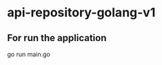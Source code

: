 # api-repository-golang-v1

For run the application
------------------------

go run main.go

 



 
